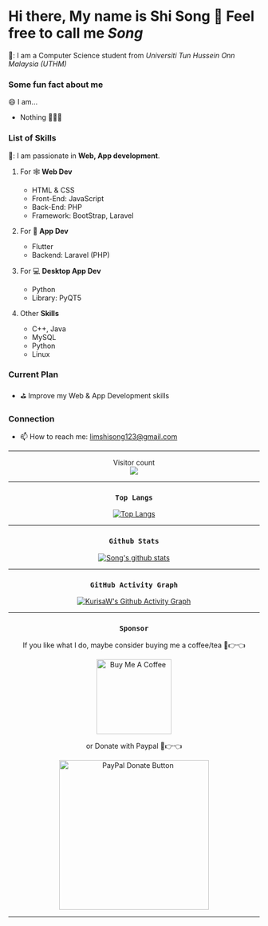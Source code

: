<!--
**XPH0816/XPH0816** is a ✨ _special_ ✨ repository because its `README.md` (this file) appears on your GitHub profile.

Here are some ideas to get you started:

- 🔭 I’m currently working on ...
- 🌱 I’m currently learning ...
- 👯 I’m looking to collaborate on ...
- 🤔 I’m looking for help with ...
- 💬 Ask me about ...
- 📫 How to reach me: ...
- 😄 Pronouns: ...
- ⚡ Fun fact: ...
-->

# Hi there, My name is **Shi Song** 👋 Feel free to call me *Song*
🔭: I am a Computer Science student from *Universiti Tun Hussein Onn Malaysia (UTHM)*

### Some fun fact about me
:smile: I am... 
- Nothing 🤣🤣🤣

### List of Skills
🌱: I am passionate in **Web, App development**.

1. For :spider_web: **Web Dev**
   - HTML & CSS
   - Front-End: JavaScript
   - Back-End: PHP
   - Framework: BootStrap, Laravel

2. For :iphone: **App Dev**
   - Flutter
   - Backend: Laravel (PHP)

3. For :computer: **Desktop App Dev**
   - Python
   - Library: PyQT5

4. Other **Skills**
   - C++, Java
   - MySQL
   - Python
   - Linux

### Current Plan
- :golf: Improve my Web & App Development skills

### Connection
- 📫 How to reach me: limshisong123@gmail.com

---

<p align="center"> 
  Visitor count<br>
  <img src="https://profile-counter.glitch.me/XPH0816/count.svg" />
</p>

---

<div align="center">

### `Top Langs`

[![Top Langs](https://github-readme-stats.vercel.app/api/top-langs/?username=xph0816&layout=compact&theme=tokyonight)](https://github.com/XPH0816)

---
   
### `Github Stats`

[![Song's github stats](https://github-readme-stats.vercel.app/api?username=xph0816&show_icons=true&theme=tokyonight)](https://github.com/XPH0816)

---
   
### `GitHub Activity Graph`

<!-- GitHub Activity Graph -->

[![KurisaW's Github Activity Graph](https://github-readme-activity-graph.cyclic.app/graph?username=XPH0816&theme=tokyo-night&custom_title=XPH0816's%20GitHub%20Activity%20Graph)](https://github.com/ashutosh00710/github-readme-activity-graph)

---
   
### `Sponsor`
   
If you like what I do, maybe consider buying me a coffee/tea 🥺👉👈

<a href="https://www.buymeacoffee.com/limshisongb" target="_blank" rel="noopener noreferrer"><img src="https://cdn.buymeacoffee.com/buttons/v2/default-red.png" alt="Buy Me A Coffee" width="150" ></a>

or Donate with Paypal 🥺👉👈
   
<a href="https://www.paypal.me/ShiSongLim" target="_blank" rel="noopener noreferrer"><img src="https://raw.githubusercontent.com/aha999/DonateButtons/master/Paypal.png" alt="PayPal Donate Button" width="300"></a>
</div>

---
